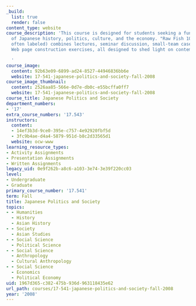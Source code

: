 ```yaml
---
_build:
  list: true
  render: false
content_type: website
course_description: 'This course is designed for students seeking a fundamental understanding
  of Japanese history, politics, culture, and the economy. "Raw Fish 101" (as it is
  often labeled) combines lectures, seminar discussion, small-team case studies, and
  Web page construction exercises, all designed to shed light on contemporary Japan.

  '
course_image:
  content: 92b63e09-6899-ad24-8527-44946836bb6e
  website: 17-541-japanese-politics-and-society-fall-2008
course_image_thumbnail:
  content: 2526aa85-566e-0d7e-db0c-e55bcffa0ff7
  website: 17-541-japanese-politics-and-society-fall-2008
course_title: Japanese Politics and Society
department_numbers:
- '17'
extra_course_numbers: '17.543'
instructors:
  content:
  - 14ef3b3d-9ce0-395e-c757-4e92920fbf5d
  - 3fc9b4ae-d4a4-5879-951d-b8c2d33565d1
  website: ocw-www
learning_resource_types:
- Activity Assignments
- Presentation Assignments
- Written Assignments
legacy_uid: 0e9f262b-a8c6-a103-3e74-3e39f220cc03
level:
- Undergraduate
- Graduate
primary_course_number: '17.541'
term: Fall
title: Japanese Politics and Society
topics:
- - Humanities
  - History
  - Asian History
- - Society
  - Asian Studies
- - Social Science
  - Political Science
- - Social Science
  - Anthropology
  - Cultural Anthropology
- - Social Science
  - Economics
  - Political Economy
uid: 1967d365-c382-475b-936d-963118435e62
url_path: courses/17-541-japanese-politics-and-society-fall-2008
year: '2008'
---
```


